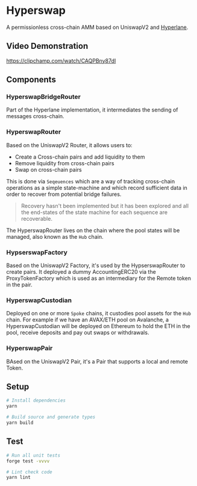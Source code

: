 
# Hyperswap

A permissionless cross-chain AMM based on UniswapV2 and [Hyperlane](https://hyperlane.xyz/).

## Video Demonstration
https://clipchamp.com/watch/CAQPBny87dI
## Components

### HyperswapBridgeRouter

Part of the Hyperlane implementation, it intermediates the sending of messages cross-chain.

### HyperswapRouter

Based on the UniswapV2 Router, it allows users to:

- Create a Cross-chain pairs and add liquidity to them
- Remove liquidity from cross-chain pairs
- Swap on cross-chain pairs

This is done via `Seqeuences` which are a way of tracking cross-chain operations as a simple state-machine and which record sufficient data in order to recover from potential bridge failures.

> Recovery hasn't been implemented but it has been explored and all the end-states of the state machine for each sequence are recoverable.

The HyperswapRouter lives on the chain where the pool states will be managed, also known as the `Hub` chain.

### HypserswapFactory

Based on the UniswapV2 Factory, it's used by the HypserswapRouter to create pairs.
It deployed a dummy AccountingERC20 via the ProxyTokenFactory which is used as an intermediary for the Remote token in the pair.

### HyperswapCustodian

Deployed on one or more `Spoke` chains, it custodies pool assets for the `Hub` chain.
For example if we have an AVAX/ETH pool on Avalanche, a HyperswapCustodian will be deployed on Ethereum to hold the ETH in the pool, receive deposits and pay out swaps or withdrawals.

### HyperswapPair

BAsed on the UniswapV2 Pair, it's a Pair that supports a local and remote Token.

## Setup

```sh
# Install dependencies
yarn

# Build source and generate types
yarn build
```

## Test

```sh
# Run all unit tests
forge test -vvvv

# Lint check code
yarn lint
```
